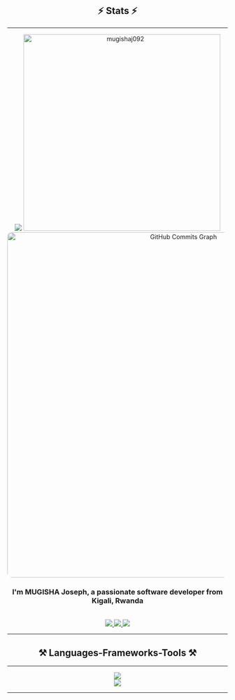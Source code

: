 <h2 align="center">⚡ Stats ⚡</h2>
<hr/>
<div align="center">
    <img width="fit" src="https://github-readme-stats.vercel.app/api?username=mugishaj092&show_icons=true&locale=en&theme=react&rank_icon=github&border_radius=10">
    <img width="450" src="https://github-readme-stats.vercel.app/api/top-langs?username=mugishaj092&show_icons=true&locale=en&layout=compact&theme=react&border_radius=10" alt="mugishaj092">
    <img align="center" width="790" style="border-radius:10px;" src="https://github-readme-activity-graph.vercel.app/graph?username=mugishaj092&color=ffffff&line=6366f1&point=ffff&layout=compact&theme=react&custom_title=GitHub%20Commits%20Graph" alt="GitHub Commits Graph">
</div>

<h3 align="center">I'm MUGISHA Joseph, a passionate software developer from Kigali, Rwanda</h3>

<br/>

<div align="center"> 
  <a href="mailto:mugishajoseph092@gmail.com">
    <img src="https://img.shields.io/badge/Gmail-333333?style=for-the-badge&logo=gmail&logoColor=red" />
  </a>
  <a href="https://linkedin.com/in/mugisha-joseph-23087a261" target="_blank">
    <img src="https://img.shields.io/badge/LinkedIn-0077B5?style=for-the-badge&logo=linkedin&logoColor=white" />
  </a>
  <a href="https://mugishaj092.github.io/my-brand/" target="_blank">
     <img src="https://img.shields.io/badge/Portfolio-FF5722?style=for-the-badge&logo=todoist&logoColor=white" />
  </a>
</div>

<hr/>

<h2 align="center">⚒️ Languages-Frameworks-Tools ⚒️</h2>
<hr/>
<div align="center">
    <img src="https://skillicons.dev/icons?i=react,html,css,vscode,github,figma,tailwind,git" />
    <br/>
    <img src="https://skillicons.dev/icons?i=nodejs,reactnative,javascript,typescript,express,mongodb,java,nextjs,mysql,postman,jest,graphql" />
</div>

<hr/>
